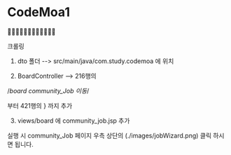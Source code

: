 # CodeMoa1
👨‍💻👨‍💻👨‍💻👨‍💻👨‍💻👨‍💻

크롤링

1. dto 폴더 --> src/main/java/com.study.codemoa 에 위치

2. BoardController --> 216행의 

/*board community_Job 이동*/
  
  부터 421행의 } 까지 추가
  
3. views/board 에 community_job.jsp 추가

실행 시 community_Job 페이지 우측 상단의
(./images/jobWizard.png) 클릭 하시면 됩니다.
